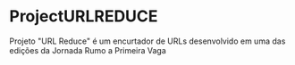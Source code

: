 # ProjectURLREDUCE
Projeto \"URL Reduce\" é um encurtador de URLs desenvolvido em uma das edições da Jornada Rumo a Primeira Vaga
